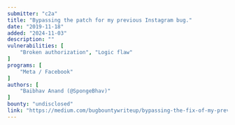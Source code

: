 ```yaml
---
submitter: "c2a"
title: "Bypassing the patch for my previous Instagram bug."
date: "2019-11-18"
added: "2024-11-03"
description: ""
vulnerabilities: [
    "Broken authorization", "Logic flaw"
]
programs: [
    "Meta / Facebook"
]
authors: [
    "Baibhav Anand (@SpongeBhav)"
]
bounty: "undisclosed"
link: "https://medium.com/bugbountywriteup/bypassing-the-fix-of-my-previous-instagram-bug-49ece4ea7e1d"
---
```




